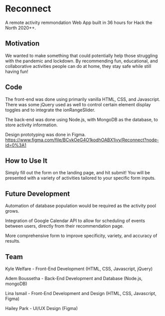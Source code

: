 # Reconnect

A remote activity remmondation Web App built in 36 hours for Hack the North 2020++.

## Motivation

We wanted to make something that could potentially help those struggling with the pandemic and lockdown. By recommending
fun, educational, and collaborative activities people can do at home, they stay safe while still having fun!

## Code

The front-end was done using primarily vanilla HTML, CSS, and Javascript. There was some jQuery used as well to control
certain element display toggles and to integrate the ionRangeSlider.

The back-end was done using Node.js, with MongoDB as the database, to store activity information.

Design prototyping was done in Figma. https://www.figma.com/file/BCvkOeG4O1kodhOABX1ivy/Reconnect?node-id=0%3A1

## How to Use It

Simply fill out the form on the landing page, and hit submit! You will be presented with a variety of activities
tailored to your specific form inputs.

## Future Development

Automation of database population would be required as the activity pool grows.

Integration of Google Calendar API to allow for scheduling of events between users, directly from their recommendation page.

More comprehensive form to improve specificity, variety, and accuracy of results.

## Team

Kyle Welfare - Front-End Development (HTML, CSS, Javascript, jQuery)

Adem Boussetha - Back-End Development and Database (Node.js, mongoDB)

Lina Ismail - Front-End Development and Design (HTML, CSS, Javascript, Figma)

Hailey Park - UI/UX Design (Figma)
